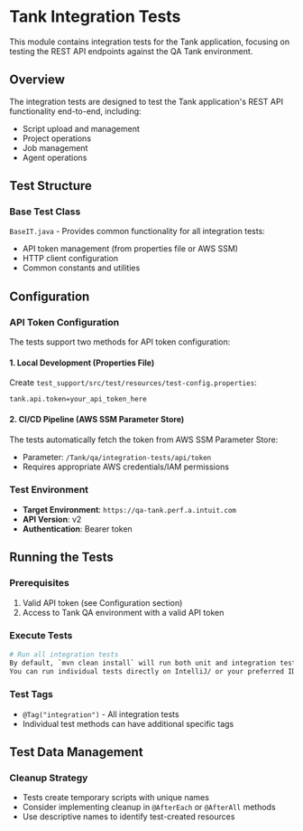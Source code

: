 # Tank Integration Tests

This module contains integration tests for the Tank application, focusing on testing the REST API endpoints against the QA Tank environment.

## Overview

The integration tests are designed to test the Tank application's REST API functionality end-to-end, including:

- Script upload and management
- Project operations
- Job management
- Agent operations

## Test Structure

### Base Test Class

`BaseIT.java` - Provides common functionality for all integration tests:
- API token management (from properties file or AWS SSM)
- HTTP client configuration
- Common constants and utilities

## Configuration

### API Token Configuration

The tests support two methods for API token configuration:

#### 1. Local Development (Properties File)
Create `test_support/src/test/resources/test-config.properties`:
```properties
tank.api.token=your_api_token_here
```

#### 2. CI/CD Pipeline (AWS SSM Parameter Store)
The tests automatically fetch the token from AWS SSM Parameter Store:
- Parameter: `/Tank/qa/integration-tests/api/token`
- Requires appropriate AWS credentials/IAM permissions

### Test Environment

- **Target Environment**: `https://qa-tank.perf.a.intuit.com`
- **API Version**: v2
- **Authentication**: Bearer token

## Running the Tests

### Prerequisites
1. Valid API token (see Configuration section)
2. Access to Tank QA environment with a valid API token

### Execute Tests

```bash
# Run all integration tests
By default, `mvn clean install` will run both unit and integration tests.
You can run individual tests directly on IntelliJ/ or your preferred IDE.
```

### Test Tags
- `@Tag("integration")` - All integration tests
- Individual test methods can have additional specific tags

## Test Data Management

### Cleanup Strategy
- Tests create temporary scripts with unique names
- Consider implementing cleanup in `@AfterEach` or `@AfterAll` methods
- Use descriptive names to identify test-created resources